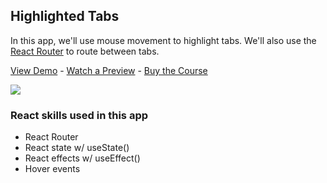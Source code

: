 ## Highlighted Tabs

In this app, we'll use mouse movement to highlight tabs. We'll also use the [React Router](https://reacttraining.com/react-router/) to route between tabs.

[View Demo](https://yyhfg.codesandbox.io/) - [Watch a Preview](https://learn.chrisoncode.io/courses/10-react-apps-series-a/348622-03-highlight-tabs/992072-00-browser-tabs-preview) - [Buy the Course](https://MakeReactApps.com/?utm_source=github.com&utm_medium=readme)

[![](https://scotch-res.cloudinary.com/video/upload/vs_50,dl_200,e_loop/v1592352063/03_-_browser_tabs_rshfqe.gif)](https://learn.chrisoncode.io/courses/10-react-apps-series-a/348622-03-highlight-tabs/992072-00-browser-tabs-preview)

### React skills used in this app

- React Router
- React state w/ useState()
- React effects w/ useEffect()
- Hover events
